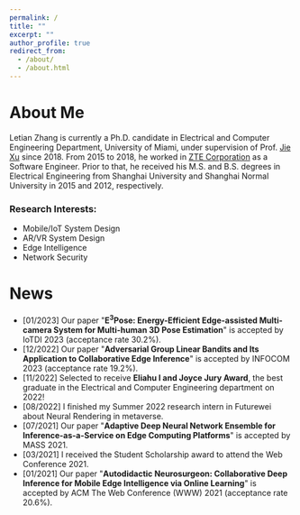 ```yaml
---
permalink: /
title: ""
excerpt: ""
author_profile: true
redirect_from: 
  - /about/
  - /about.html
---
```


# About Me
Letian Zhang is currently a Ph.D. candidate in Electrical and Computer Engineering Department, University of Miami, under supervision of Prof. [Jie Xu](https://sites.google.com/site/jiexuhomepage/home) since 2018. From 2015 to 2018, he worked in [ZTE Corporation](https://www.zte.com.cn/global/) as a Software Engineer. Prior to that, he received his M.S. and B.S. degrees in Electrical Engineering from Shanghai University and Shanghai Normal University in 2015 and 2012, respectively.

### Research Interests:
- Mobile/IoT System Design
- AR/VR System Design
- Edge Intelligence
- Network Security

# News
- [01/2023] Our paper "**E<sup>3</sup>Pose: Energy-Efficient Edge-assisted Multi-camera System for Multi-human 3D Pose Estimation**" is accepted by IoTDI 2023 (acceptance rate 30.2%).
- [12/2022] Our paper "**Adversarial Group Linear Bandits and Its Application to Collaborative Edge Inference**" is accepted by INFOCOM 2023 (acceptance rate 19.2%).
- [11/2022] Selected to receive **Eliahu I and Joyce Jury Award**, the best graduate in the Electrical and Computer Engineering department on 2022!
- [08/2022] I finished my Summer 2022 research intern in Futurewei about Neural Rendering in metaverse.
- [07/2021] Our paper "**Adaptive Deep Neural Network Ensemble for Inference-as-a-Service on Edge Computing Platforms**" is accepted by MASS 2021. 
- [03/2021] I received the Student Scholarship award to attend the Web Conference 2021.
- [01/2021] Our paper "**Autodidactic Neurosurgeon: Collaborative Deep Inference for Mobile Edge Intelligence via Online Learning**" is accepted by ACM The Web Conference (WWW) 2021 (acceptance rate 20.6%). 
